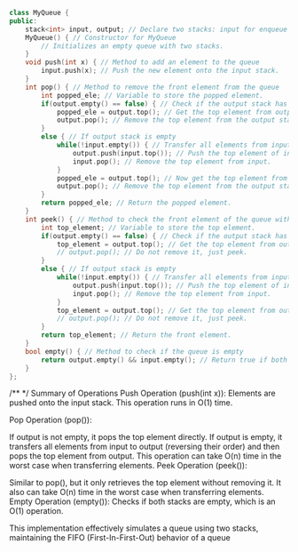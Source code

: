 ```cpp
class MyQueue {
public:
    stack<int> input, output; // Declare two stacks: input for enqueue and output for dequeue.
    MyQueue() { // Constructor for MyQueue
        // Initializes an empty queue with two stacks.
    }
    void push(int x) { // Method to add an element to the queue
        input.push(x); // Push the new element onto the input stack.
    }
    int pop() { // Method to remove the front element from the queue
        int popped_ele; // Variable to store the popped element.
        if(output.empty() == false) { // Check if the output stack has elements.
            popped_ele = output.top(); // Get the top element from output (front of the queue).
            output.pop(); // Remove the top element from the output stack.
        }
        else { // If output stack is empty
            while(!input.empty()) { // Transfer all elements from input to output
                output.push(input.top()); // Push the top element of input to output.
                input.pop(); // Remove the top element from input.
            }
            popped_ele = output.top(); // Now get the top element from output (front of the queue).
            output.pop(); // Remove the top element from the output stack.
        }
        return popped_ele; // Return the popped element.
    }
    int peek() { // Method to check the front element of the queue without removing it
        int top_element; // Variable to store the top element.
        if(output.empty() == false) { // Check if the output stack has elements.
            top_element = output.top(); // Get the top element from output (front of the queue).
            // output.pop(); // Do not remove it, just peek.
        }
        else { // If output stack is empty
            while(!input.empty()) { // Transfer all elements from input to output
                output.push(input.top()); // Push the top element of input to output.
                input.pop(); // Remove the top element from input.
            }
            top_element = output.top(); // Get the top element from output (front of the queue).
            // output.pop(); // Do not remove it, just peek.
        }
        return top_element; // Return the front element.
    }
    bool empty() { // Method to check if the queue is empty
        return output.empty() && input.empty(); // Return true if both stacks are empty.
    }
};

```


/**
 */
Summary of Operations
Push Operation (push(int x)): Elements are pushed onto the input stack. This operation runs in O(1) time.

Pop Operation (pop()):

If output is not empty, it pops the top element directly.
If output is empty, it transfers all elements from input to output (reversing their order) and then pops the top element from output. This operation can take O(n) time in the worst case when transferring elements.
Peek Operation (peek()):

Similar to pop(), but it only retrieves the top element without removing it. It also can take O(n) time in the worst case when transferring elements.
Empty Operation (empty()): Checks if both stacks are empty, which is an O(1) operation.

This implementation effectively simulates a queue using two stacks, maintaining the FIFO (First-In-First-Out) behavior of a queue
